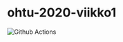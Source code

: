 # ohtu-2020-viikko1

![Github Actions](https://github.com/samipuu/ohtu-2020-viikko1/workflows/Java%20CI%20with%20Gradle/badge.svg)
